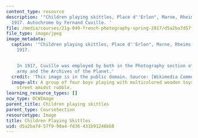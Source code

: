 ```yaml
---
content_type: resource
description: '"Children playing skittles, Place d''Erlon", Marne, Rheims, January-March
  1917. Autochrome by Fernand Cuville. '
file: /media/courses/21g-049-french-photography-spring-2017/d5a2ba7d57f998a4fd36431b91246bb8_Skittles.jpg
file_type: image/jpeg
image_metadata:
  caption: '"Children playing skittles, Place d''Erlon", Marne, Rheims, January-March
    1917.


    In 1917, Cuville was employed by both in the Photography section of the French
    army and the Archives of the Planet.'
  credit: 'This image is in the public domain. Source: [Wikimedia Commons](https://commons.wikimedia.org/wiki/File:Reims_place_Drouet_d%27Erlon_d%C3%A9but_1917.jpg).'
  image-alt: A group of four boys playing with multicolored wooden toys on a cobblestone
    street amidst rubble.
learning_resource_types: []
ocw_type: OCWImage
parent_title: Children playing skittles
parent_type: CourseSection
resourcetype: Image
title: Children Playing Skittles
uid: d5a2ba7d-57f9-98a4-fd36-431b91246bb8
---
```

